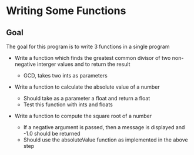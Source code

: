 # Writing Some Functions

## Goal
The goal for this program is to write 3 functions in a single program
  * Write a function which finds the greatest common divisor of two non-negative interger values and to return the result
    * GCD, takes two ints as parameters
    
  * Write a function to calculate the absolute value of a number
    * Should take as a parameter a float and return a float
    * Test this function with ints and floats
    
  * Write a function to compute the square root of a number
    * If a negative argument is passed, then a message is displayed and -1.0 should be returned
    * Should use the absoluteValue function as implemented in the above step
